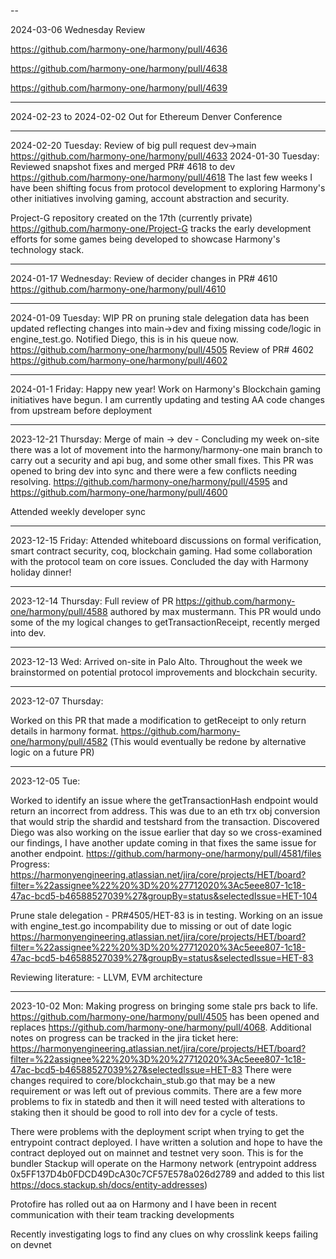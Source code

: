 --

2024-03-06 Wednesday 
Review

https://github.com/harmony-one/harmony/pull/4636

https://github.com/harmony-one/harmony/pull/4638

https://github.com/harmony-one/harmony/pull/4639

---

2024-02-23 to 2024-02-02
Out for Ethereum Denver Conference

---
2024-02-20 Tuesday: Review of big pull request dev->main https://github.com/harmony-one/harmony/pull/4633
2024-01-30 Tuesday: Reviewed snapshot fixes and merged PR# 4618 to dev https://github.com/harmony-one/harmony/pull/4618
The last few weeks I have been shifting focus from protocol development to exploring Harmony's other initiatives involving gaming, account abstraction and security. 

Project-G repository created on the 17th (currently private) https://github.com/harmony-one/Project-G tracks the early development efforts for some games being developed to showcase Harmony's technology stack.

---
 
2024-01-17 Wednesday: Review of decider changes in PR# 4610 https://github.com/harmony-one/harmony/pull/4610

---

2024-01-09 Tuesday: WIP PR on pruning stale delegation data has been updated reflecting changes into main->dev and fixing missing code/logic in engine_test.go. Notified Diego, this is in his queue now.
https://github.com/harmony-one/harmony/pull/4505
Review of PR# 4602 https://github.com/harmony-one/harmony/pull/4602

---

2024-01-1 Friday: Happy new year! Work on Harmony's Blockchain gaming initiatives have begun. I am currently updating and testing AA code changes from upstream before deployment

---

2023-12-21 Thursday: 
Merge of main -> dev - Concluding my week on-site there was a lot of movement into the harmony/harmony-one main branch to carry out a security and api bug, and some other small fixes. This PR was opened to bring dev into sync and there were a few conflicts needing resolving. https://github.com/harmony-one/harmony/pull/4595 and https://github.com/harmony-one/harmony/pull/4600

Attended weekly developer sync

---

2023-12-15 Friday:  Attended whiteboard discussions on formal verification, smart contract security, coq, blockchain gaming. Had some collaboration with the protocol team on core issues.
Concluded the day with Harmony holiday dinner!

---

2023-12-14 Thursday:
Full review of PR https://github.com/harmony-one/harmony/pull/4588 authored by max mustermann. This PR would undo some of the my logical changes to getTransactionReceipt, recently merged into dev.

---

2023-12-13 Wed:
Arrived on-site in Palo Alto. Throughout the week we brainstormed on potential protocol improvements and blockchain security.

---

2023-12-07 Thursday:

Worked on this PR that made a modification to getReceipt to only return details in harmony format. https://github.com/harmony-one/harmony/pull/4582 (This would eventually be redone by alternative logic on a future PR)

---

2023-12-05 Tue:

Worked to identify an issue where the getTransactionHash endpoint would return an incorrect from address. This was due to an eth trx obj conversion that would strip the shardid and testshard from the transaction. Discovered Diego was also working on the issue earlier that day so we cross-examined our findings, I have another update coming in that fixes the same issue for another endpoint. https://github.com/harmony-one/harmony/pull/4581/files Progress: https://harmonyengineering.atlassian.net/jira/core/projects/HET/board?filter=%22assignee%22%20%3D%20%27712020%3Ac5eee807-1c18-47ac-bcd5-b46588527039%27&groupBy=status&selectedIssue=HET-104

Prune stale delegation - PR#4505/HET-83 is in testing. Working on an issue with engine_test.go incompability due to missing or out of date logic https://harmonyengineering.atlassian.net/jira/core/projects/HET/board?filter=%22assignee%22%20%3D%20%27712020%3Ac5eee807-1c18-47ac-bcd5-b46588527039%27&groupBy=status&selectedIssue=HET-83

Reviewing literature: - LLVM, EVM architecture

---

2023-10-02 Mon: Making progress on bringing some stale prs back to life. https://github.com/harmony-one/harmony/pull/4505 has been opened and replaces https://github.com/harmony-one/harmony/pull/4068. Additional notes on progress can be tracked in the jira ticket here: https://harmonyengineering.atlassian.net/jira/core/projects/HET/board?filter=%22assignee%22%20%3D%20%27712020%3Ac5eee807-1c18-47ac-bcd5-b46588527039%27&selectedIssue=HET-83
There were changes required to core/blockchain_stub.go that may be a new requirement or was left out of previous commits.
There are a few more problems to fix in statedb and then it will need tested with alterations to staking then it should be good to roll into dev for a cycle of tests. 

There were problems with the deployment script when trying to get the entrypoint contract deployed. I have written a solution and hope to have the contract deployed out on mainnet and testnet very soon. This is for the bundler Stackup will operate on the Harmony network (entrypoint address 0x5FF137D4b0FDCD49DcA30c7CF57E578a026d2789 and added to this list https://docs.stackup.sh/docs/entity-addresses)

Protofire has rolled out aa on Harmony and I have been in recent communication with their team tracking developments

Recently investigating logs to find any clues on why crosslink keeps failing on devnet
